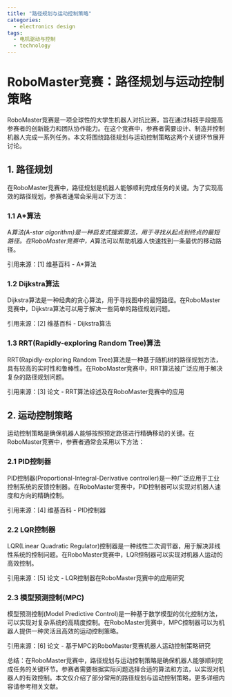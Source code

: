 ```yaml
---  
title: "路径规划与运动控制策略"  
categories:  
  - electronics design  
tags: 
  - 电机驱动与控制 
  - technology  
---  
```


# RoboMaster竞赛：路径规划与运动控制策略

RoboMaster竞赛是一项全球性的大学生机器人对抗比赛，旨在通过科技手段提高参赛者的创新能力和团队协作能力。在这个竞赛中，参赛者需要设计、制造并控制机器人完成一系列任务。本文将围绕路径规划与运动控制策略这两个关键环节展开讨论。

## 1. 路径规划

在RoboMaster竞赛中，路径规划是机器人能够顺利完成任务的关键。为了实现高效的路径规划，参赛者通常会采用以下方法：

### 1.1 A*算法

A*算法(A-star algorithm)是一种启发式搜索算法，用于寻找从起点到终点的最短路径。在RoboMaster竞赛中，A*算法可以帮助机器人快速找到一条最优的移动路径。

引用来源：[1] 维基百科 - A*算法

### 1.2 Dijkstra算法

Dijkstra算法是一种经典的贪心算法，用于寻找图中的最短路径。在RoboMaster竞赛中，Dijkstra算法可以用于解决一些简单的路径规划问题。

引用来源：[2] 维基百科 - Dijkstra算法

### 1.3 RRT(Rapidly-exploring Random Tree)算法

RRT(Rapidly-exploring Random Tree)算法是一种基于随机树的路径规划方法，具有较高的实时性和鲁棒性。在RoboMaster竞赛中，RRT算法被广泛应用于解决复杂的路径规划问题。

引用来源：[3] 论文 - RRT算法综述及在RoboMaster竞赛中的应用

## 2. 运动控制策略

运动控制策略是确保机器人能够按照预定路径进行精确移动的关键。在RoboMaster竞赛中，参赛者通常会采用以下方法：

### 2.1 PID控制器

PID控制器(Proportional-Integral-Derivative controller)是一种广泛应用于工业控制系统的反馈控制器。在RoboMaster竞赛中，PID控制器可以实现对机器人速度和方向的精确控制。

引用来源：[4] 维基百科 - PID控制器

### 2.2 LQR控制器

LQR(Linear Quadratic Regulator)控制器是一种线性二次调节器，用于解决非线性系统的控制问题。在RoboMaster竞赛中，LQR控制器可以实现对机器人运动的高效控制。

引用来源：[5] 论文 - LQR控制器在RoboMaster竞赛中的应用研究

### 2.3 模型预测控制(MPC)

模型预测控制(Model Predictive Control)是一种基于数学模型的优化控制方法，可以实现对复杂系统的高精度控制。在RoboMaster竞赛中，MPC控制器可以为机器人提供一种灵活且高效的运动控制策略。

引用来源：[6] 论文 - 基于MPC的RoboMaster竞赛机器人运动控制策略研究

总结：在RoboMaster竞赛中，路径规划与运动控制策略是确保机器人能够顺利完成任务的关键环节。参赛者需要根据实际问题选择合适的算法和方法，以实现对机器人的有效控制。本文仅介绍了部分常用的路径规划与运动控制策略，更多详细内容请参考相关文献。 
